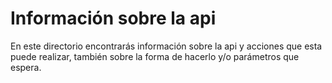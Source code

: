 # Información sobre la api

En este directorio encontrarás información sobre la api y acciones que esta
puede realizar, también sobre la forma de hacerlo y/o parámetros que espera.

